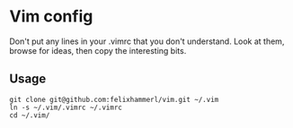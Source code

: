# Vim config

Don't put any lines in your .vimrc that you don't understand. Look at them, browse for ideas, then copy the interesting bits.

## Usage

```
git clone git@github.com:felixhammerl/vim.git ~/.vim
ln -s ~/.vim/.vimrc ~/.vimrc
cd ~/.vim/
```

